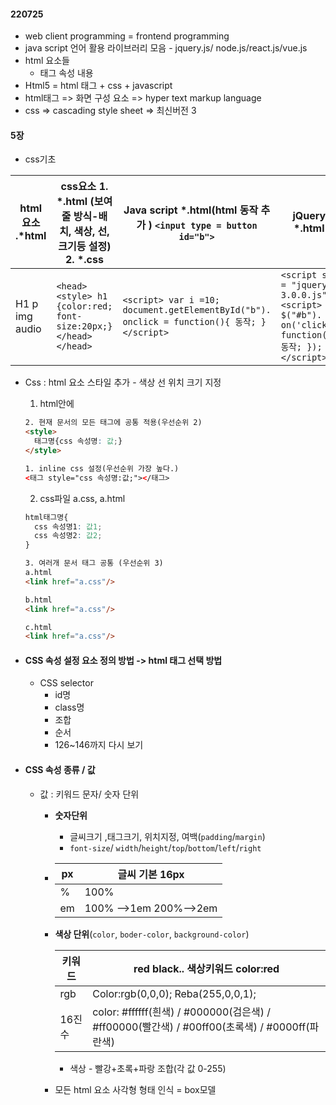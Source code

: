 #### 220725

- web client programming = frontend programming
- java script 언어 활용 라이브러리 모음 - jquery.js/ node.js/react.js/vue.js
- html 요소들
  - 태그 속성 내용
- Html5 = html 태그 + css + javascript
- html태그 => 화면 구성 요소 => hyper text markup language
- css => cascading style sheet => 최신버전 3



#### 5장

- css기초 

| html요소 .*html | css요소 1. *.html (보여줄 방식-배치, 색상, 선, 크기등 설정) 2. *.css | Java script *.html(html 동작 추가 ) `<input type = button id="b">` | jQuery *.html                                                |
| --------------- | ------------------------------------------------------------ | ------------------------------------------------------------ | ------------------------------------------------------------ |
| H1 p img audio  | `<head><style> h1 {color:red; font-size:20px;}</head></head>` | `<script> var i =10; document.getElementById("b"). onclick = function(){ 동작; }</script>` | `<script src = "jquery 3.0.0.js"><script>  $("#b"). on('click', function(){ 동작; });</script>` |



- Css :  html 요소 스타일 추가 - 색상 선 위치 크기 지정

  1. html안에

  ```html
  2. 현재 문서의 모든 태그에 공통 적용(우선순위 2)
  <style>
  	태그명{css 속성명: 값;}
  </style>
  
  1. inline css 설정(우선순위 가장 높다.)
  <태그 style="css 속성명:값;"></태그>
  ```

  2. css파일 a.css, a.html

  ```css
  html태그명{
    css 속성명1: 값1;
  	css 속성명2: 값2;
  }
  ```

  ```html
  3. 여러개 문서 태그 공통 (우선순위 3)
  a.html
  <link href="a.css"/>
  
  b.html
  <link href="a.css"/>
  
  c.html
  <link href="a.css"/>
  ```

  

- #### CSS 속성 설정 요소 정의 방법 -> html 태그 선택 방법

  - CSS selector
    - id명
    - class명
    - 조합
    - 순서
    - 126~146까지 다시 보기 

- #### CSS 속성 종류 / 값

  - 값 : 키워드 문자/ 숫자 단위

    - **숫자단위**

      - 글씨크기 ,태그크기, 위치지정, 여백(`padding`/`margin`)
      - `font-size`/ `width`/`height`/`top`/`bottom`/`left`/`right`

    - | px   | 글씨 기본 16px         |
      | ---- | ---------------------- |
      | %    | 100%                   |
      | em   | 100% -->1em 200%-->2em |

    - **색상 단위**(`color`, `boder-color`, `background-color`)

      | 키워드 | red black.. 색상키워드 color:red                             |
      | ------ | ------------------------------------------------------------ |
      | rgb    | Color:rgb(0,0,0); Reba(255,0,0,1);                           |
      | 16진수 | color: #ffffff(흰색) /  #000000(검은색) /  #ff00000(빨간색) / #00ff00(초록색) /  #0000ff(파란색) |

      - 색상 - 빨강+초록+파랑 조합(각 값 0-255)

    - 모든 html 요소 사각형 형태 인식 = box모델
